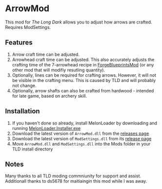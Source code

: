 # ArrowMod

This mod for *The Long Dark* allows you to adjust how arrows are crafted. Requires ModSettings.

## Features

1. Arrow craft time can be adjusted.
2. Arrowhead craft time can be adjusted. This also accurately adjusts the crafting time of the 7-arrowhead recipe in [ForgeBlueprintsMod](https://github.com/ds5678/ForgeBlueprintsMod) (or any other mod that will modifiy resutling quantity).
3. Optionally, lines can be required for crafting arrows. However, it will not be visible in the crafting menu. This is caused by TLD and will probably not change.
4. Optionally, arrow shafts can also be crafted from hardwood - intended for late game, based on archery skill.

## Installation

1. If you haven't done so already, install MelonLoader by downloading and running [MelonLoader.Installer.exe](https://github.com/HerpDerpinstine/MelonLoader/releases/latest/download/MelonLoader.Installer.exe)
2. Download the latest version of `ArrowMod.dll` from the [releases page](https://github.com/ds5678/tld-ArrowMod/releases/latest)
3. Download the latest version of `ModSettings.dll` from its [release page](https://github.com/zeobviouslyfakeacc/ModSettings/releases/latest)
4. Move `ArrowMod.dll` and `ModSettings.dll` into the Mods folder in your TLD install directory

## Notes

Many thanks to all TLD moding commniunity for support and assist. Additionall thanks to ds5678 for maitiaingin this mod while I was away.
